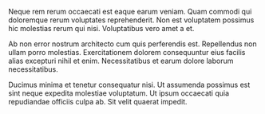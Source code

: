 Neque rem rerum occaecati est eaque earum veniam. Quam commodi qui doloremque rerum voluptates reprehenderit. Non est voluptatem possimus hic molestias rerum qui nisi. Voluptatibus vero amet a et.
 Ab non error nostrum architecto cum quis perferendis est. Repellendus non ullam porro molestias. Exercitationem dolorem consequuntur eius facilis alias excepturi nihil et enim. Necessitatibus et earum dolore laborum necessitatibus.
 Ducimus minima et tenetur consequatur nisi. Ut assumenda possimus est sint neque expedita molestiae voluptatum. Ut ipsum occaecati quia repudiandae officiis culpa ab. Sit velit quaerat impedit.